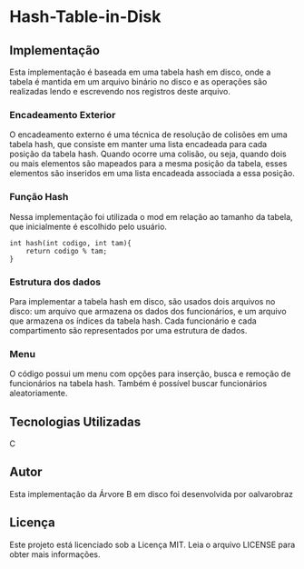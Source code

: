 # Hash-Table-in-Disk

## Implementação
Esta implementação é baseada em uma tabela hash em disco, onde a tabela é mantida em um arquivo binário no disco e as operações são realizadas lendo e escrevendo nos registros deste arquivo. 

### Encadeamento Exterior
O encadeamento externo é uma técnica de resolução de colisões em uma tabela hash, que consiste em manter uma lista encadeada para cada posição da tabela hash. Quando ocorre uma colisão, ou seja, quando dois ou mais elementos são mapeados para a mesma posição da tabela, esses elementos são inseridos em uma lista encadeada associada a essa posição.

### Função Hash
Nessa implementação foi utilizada o mod em relação ao tamanho da tabela, que inicialmente é escolhido pelo usuário.

```
int hash(int codigo, int tam){
    return codigo % tam;
}
```
### Estrutura dos dados
Para implementar a tabela hash em disco, são usados dois arquivos no disco: um arquivo que armazena os dados dos funcionários, e um arquivo que armazena os índices da tabela hash. 
Cada funcionário e cada compartimento são representados por uma estrutura de dados.

### Menu
O código possui um menu com opções para inserção, busca e remoção de funcionários na tabela hash. Também é possível buscar funcionários aleatoriamente.

## Tecnologias Utilizadas
C

## Autor
Esta implementação da Árvore B em disco foi desenvolvida por oalvarobraz

## Licença
Este projeto está licenciado sob a Licença MIT. Leia o arquivo LICENSE para obter mais informações.
